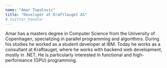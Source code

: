 ```yaml
---
name: "Amar Topalovic"
title: "Developer at Kraftlauget AS"
# twitter_handle: 
---
```

Amar has a masters degree in Computer Science from the University of Copenhagen, specializing in parallel programming and algorithms. During his studies he worked as a student developer at IBM. Today he works as a consultant at Kraftlauget, where he works with backend web development, mostly in .NET. He is particularly interested in functional and high-performance (GPU) programming.
